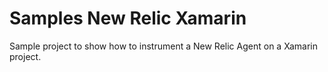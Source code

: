 # Samples New Relic Xamarin
Sample project to show how to instrument a New Relic Agent on a Xamarin project.
